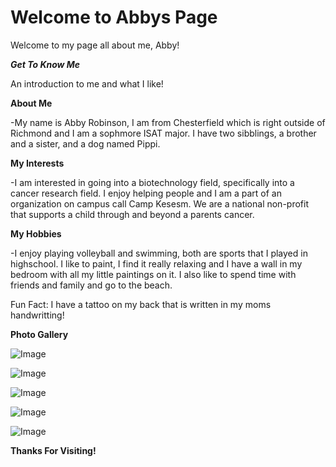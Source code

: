 # Welcome to Abbys Page


Welcome to my page all about me, Abby!

***Get To Know Me***

An introduction to me and what I like!


**About Me**

-My name is Abby Robinson, I am from Chesterfield which 
is right outside of Richmond and I am a sophmore ISAT 
major. I have two sibblings, a brother and a sister,
and a dog named Pippi.

**My Interests**

-I am interested in going into a biotechnology field,
specifically into a cancer research field. I enjoy 
helping people and I am a part of an organization on 
campus call Camp Kesesm. We are a national non-profit 
that supports a child through and beyond a parents cancer.

**My Hobbies**

-I enjoy playing volleyball and swimming, both are sports
that I played in highschool. I like to paint, I find it
really relaxing and I have a wall in my bedroom with all
my little paintings on it. I also like to spend time with
friends and family and go to the beach.

Fun Fact: I have a tattoo on my back that is written in 
my moms handwritting!






**Photo Gallery**

![Image](IMG_0065.JPG)

![Image](IMG_0913.jpg)

![Image](IMG_0443.JPG)

![Image](IMG_1008.JPG)

![Image](IMG_0304.PNG)



**Thanks For Visiting!**


